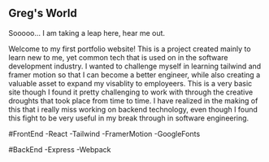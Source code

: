 ## Greg's World
Sooooo... I am taking a leap here, hear me out.

Welcome to my first portfolio website! 
This is a project created mainly to learn new to me, yet common tech that is used on in the software development industry. I wanted to challenge myself in learning tailwind and framer motion so that I can become a better engineer, while also creating a valuable asset to expand my visablity to employeers. This is a very basic site though I found it pretty challenging to work with through the creative droughts that took place from time to time. I have realized in the making of this that i really miss working on backend technology, even though I found this fight to be very useful in my break through in software engineering.

#FrontEnd
-React
-Tailwind
-FramerMotion
-GoogleFonts

#BackEnd
-Express
-Webpack
